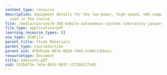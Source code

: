 ```yaml
---
content_type: resource
description: Equipment details for the low-power, high-speed, x86-compatible microprocessor
  used in the course.
file: /media/courses/6-186-mobile-autonomous-systems-laboratory-january-iap-2005/552bdf3e7e2e0b2d0837c372bb217a91_edeninfo.pdf
file_type: application/pdf
learning_resource_types: []
ocw_type: OCWFile
parent_title: Study Materials
parent_type: CourseSection
parent_uid: df8d5ade-86fe-8828-7465-ec98c13bba1c
resourcetype: Document
title: edeninfo.pdf
uid: 552bdf3e-7e2e-0b2d-0837-c372bb217a91
---
```

